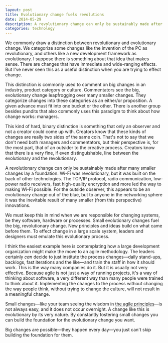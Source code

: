 ```yaml
---
layout: post
title: Evolutionary change fuels revolutions
date: 2014-05-29
description: A revolutionary change can only be sustainably made after many smaller changes lay a foundation. By constantly fostering small changes you can build the foundation for the evolutionary change you want.
categories: technology
---
```

We commonly draw a distinction between revolutionary and evolutionary change. We categorize some changes like the invention of the PC as revolutionary, and others like a new development framework as evolutionary.  I suppose there is something about that idea that makes sense. There are changes that have immediate and wide-ranging effects. But I've never seen this as a useful distinction when you are trying to effect change.

This distinction is commonly used to comment on big changes in an industry, product category or culture. Commentators see the big, evolutionary change leapfrogging over many smaller changes. They categorize changes into these categories as an either/or proposition. A given advance must fit into one bucket or the other. There is another group besides pundits that also commonly uses this paradigm to think about how change works: managers.

 This kind of hard, binary distinction is something that only an observer and not a creator could come up with. Creators know that these kinds of changes are really two sides of the same coin. That's not to say that we don't need both managers and commentators, but their perspective is, for the most part, that of an outsider to the creative process. Creators know that there is a very fine, if even distinguishable, line between the evolutionary and the revolutionary.

A revolutionary change can only be sustainably made after many smaller changes lay a foundation. Wi-Fi was revolutionary, but it was built on the back of other technologies. The TCP/IP protocol, radio communication, low-power radio receivers,  fast high-quality encryption and more led the way to making Wi-Fi possible. For the outside observer, this appears to be an evolutionary change out of the blue, but to anyone in the networking sphere it was the inevitable result of many smaller (from this perspective) innovations.

We must keep this in mind when we are responsible for changing systems, be they software, hardware or processes. Small evolutionary changes fuel the big, revolutionary change. New principles and ideas build on what came before them. To effect change in a large scale system, leaders and designers must emulate this evolutionary process.

I think the easiest example here is contemplating how a large development organization might make the move to an agile methodology. The leaders certainly *can* decide to just institute the process changes—daily stand-ups, backlogs, fast iterations and the like—and train the staff in how it should work. This is the way many companies do it. But it is usually not very effective. Because agile is not just a way of running projects, it's a way of thinking about software, a very different way than many people were trained to think about it. Implementing the changes to the process without changing the way people think, without trying to change the culture, will not result in a meaningful change.

 Small changes—like your team seeing the wisdom in [the agile principles](http://agilemanifesto.org/principles.html)—is not always easy, and it does not occur overnight. A change like this is evolutionary by its very nature. By constantly fostering small changes you can build the foundation for the evolutionary change you want.

 Big changes are possible—they happen every day—you just can't skip building the foundation for them.
